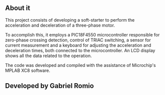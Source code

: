 ## About it

This project consists of developing a soft-starter to perform the acceleration and deceleration of a three-phase motor.

To accomplish this, it employs a PIC18F4550 microcontroller responsible for zero-phase crossing detection, control of 
TRIAC switching, a sensor for current measurement and a keyboard for adjusting the acceleration and deceleration times, 
both connected to the microcontroller. An LCD display shows all the data related to the operation.

The code was developed and compiled with the assistance of Microchip's MPLAB XC8 software.


## Developed by Gabriel Romio